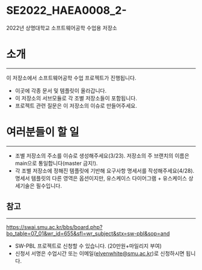# SE2022_HAEA0008_2-
2022년 상명대학교 소프트웨어공학 수업용 저장소

# 소개
---

이 저장소에서 소프트웨어공학 수업 프로젝트가 진행됩니다.

- 이곳에 각종 문서 및 템플릿이 올라갑니다.
- 이 저장소의 서브모듈로 각 조별 저장소들이 포함됩니다.
- 프로젝트 관련 질문은 이 저장소의 이슈로 만들어주세요.

# 여러분들이 할 일
---

- 조별 저장소의 주소를 이슈로 생성해주세요(3/23). 저장소의 주 브랜치의 이름은 main으로 통일합니다(master 금지!).
- 각 조별 저장소에 정해진 템플릿에 기반해 요구사항 명세서를 작성해주세요(4/28). 명세서 템플릿의 다른 영역은 옵션이지만, 유스케이스 다이어그램 + 유스케이스 상세기술은 필수입니다.

## 참고
---
https://swai.smu.ac.kr/bbs/board.php?bo_table=07_01&wr_id=655&sfl=wr_subject&stx=sw-pbl&sop=and 

- SW-PBL 프로젝트로 신청할 수 있습니다. (20만원+마일리지 부여)
- 신청서 서명은 수업시간 또는 이메일(elvenwhite@smu.ac.kr)로 신청하시면 됩니다.
